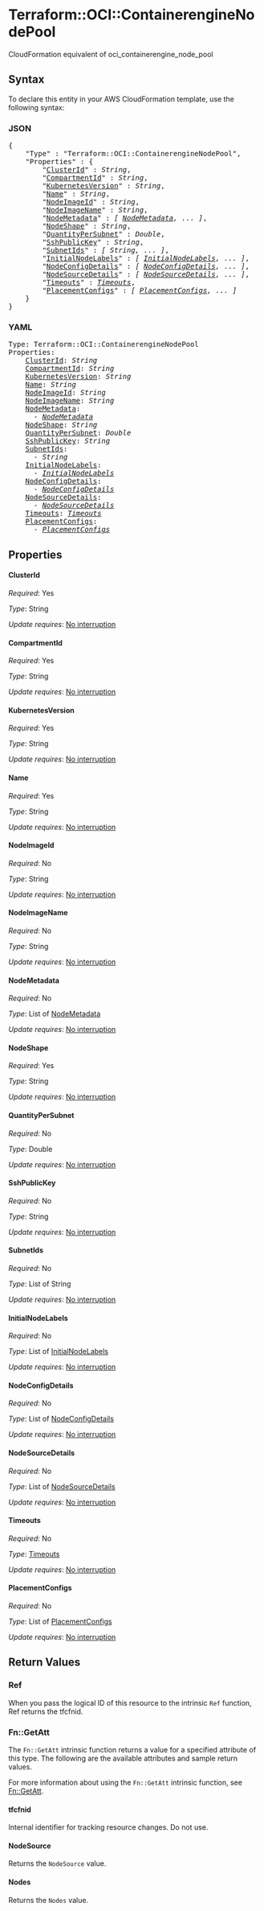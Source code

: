 # Terraform::OCI::ContainerengineNodePool

CloudFormation equivalent of oci_containerengine_node_pool

## Syntax

To declare this entity in your AWS CloudFormation template, use the following syntax:

### JSON

<pre>
{
    "Type" : "Terraform::OCI::ContainerengineNodePool",
    "Properties" : {
        "<a href="#clusterid" title="ClusterId">ClusterId</a>" : <i>String</i>,
        "<a href="#compartmentid" title="CompartmentId">CompartmentId</a>" : <i>String</i>,
        "<a href="#kubernetesversion" title="KubernetesVersion">KubernetesVersion</a>" : <i>String</i>,
        "<a href="#name" title="Name">Name</a>" : <i>String</i>,
        "<a href="#nodeimageid" title="NodeImageId">NodeImageId</a>" : <i>String</i>,
        "<a href="#nodeimagename" title="NodeImageName">NodeImageName</a>" : <i>String</i>,
        "<a href="#nodemetadata" title="NodeMetadata">NodeMetadata</a>" : <i>[ <a href="nodemetadata.md">NodeMetadata</a>, ... ]</i>,
        "<a href="#nodeshape" title="NodeShape">NodeShape</a>" : <i>String</i>,
        "<a href="#quantitypersubnet" title="QuantityPerSubnet">QuantityPerSubnet</a>" : <i>Double</i>,
        "<a href="#sshpublickey" title="SshPublicKey">SshPublicKey</a>" : <i>String</i>,
        "<a href="#subnetids" title="SubnetIds">SubnetIds</a>" : <i>[ String, ... ]</i>,
        "<a href="#initialnodelabels" title="InitialNodeLabels">InitialNodeLabels</a>" : <i>[ <a href="initialnodelabels.md">InitialNodeLabels</a>, ... ]</i>,
        "<a href="#nodeconfigdetails" title="NodeConfigDetails">NodeConfigDetails</a>" : <i>[ <a href="nodeconfigdetails.md">NodeConfigDetails</a>, ... ]</i>,
        "<a href="#nodesourcedetails" title="NodeSourceDetails">NodeSourceDetails</a>" : <i>[ <a href="nodesourcedetails.md">NodeSourceDetails</a>, ... ]</i>,
        "<a href="#timeouts" title="Timeouts">Timeouts</a>" : <i><a href="timeouts.md">Timeouts</a></i>,
        "<a href="#placementconfigs" title="PlacementConfigs">PlacementConfigs</a>" : <i>[ <a href="placementconfigs.md">PlacementConfigs</a>, ... ]</i>
    }
}
</pre>

### YAML

<pre>
Type: Terraform::OCI::ContainerengineNodePool
Properties:
    <a href="#clusterid" title="ClusterId">ClusterId</a>: <i>String</i>
    <a href="#compartmentid" title="CompartmentId">CompartmentId</a>: <i>String</i>
    <a href="#kubernetesversion" title="KubernetesVersion">KubernetesVersion</a>: <i>String</i>
    <a href="#name" title="Name">Name</a>: <i>String</i>
    <a href="#nodeimageid" title="NodeImageId">NodeImageId</a>: <i>String</i>
    <a href="#nodeimagename" title="NodeImageName">NodeImageName</a>: <i>String</i>
    <a href="#nodemetadata" title="NodeMetadata">NodeMetadata</a>: <i>
      - <a href="nodemetadata.md">NodeMetadata</a></i>
    <a href="#nodeshape" title="NodeShape">NodeShape</a>: <i>String</i>
    <a href="#quantitypersubnet" title="QuantityPerSubnet">QuantityPerSubnet</a>: <i>Double</i>
    <a href="#sshpublickey" title="SshPublicKey">SshPublicKey</a>: <i>String</i>
    <a href="#subnetids" title="SubnetIds">SubnetIds</a>: <i>
      - String</i>
    <a href="#initialnodelabels" title="InitialNodeLabels">InitialNodeLabels</a>: <i>
      - <a href="initialnodelabels.md">InitialNodeLabels</a></i>
    <a href="#nodeconfigdetails" title="NodeConfigDetails">NodeConfigDetails</a>: <i>
      - <a href="nodeconfigdetails.md">NodeConfigDetails</a></i>
    <a href="#nodesourcedetails" title="NodeSourceDetails">NodeSourceDetails</a>: <i>
      - <a href="nodesourcedetails.md">NodeSourceDetails</a></i>
    <a href="#timeouts" title="Timeouts">Timeouts</a>: <i><a href="timeouts.md">Timeouts</a></i>
    <a href="#placementconfigs" title="PlacementConfigs">PlacementConfigs</a>: <i>
      - <a href="placementconfigs.md">PlacementConfigs</a></i>
</pre>

## Properties

#### ClusterId

_Required_: Yes

_Type_: String

_Update requires_: [No interruption](https://docs.aws.amazon.com/AWSCloudFormation/latest/UserGuide/using-cfn-updating-stacks-update-behaviors.html#update-no-interrupt)

#### CompartmentId

_Required_: Yes

_Type_: String

_Update requires_: [No interruption](https://docs.aws.amazon.com/AWSCloudFormation/latest/UserGuide/using-cfn-updating-stacks-update-behaviors.html#update-no-interrupt)

#### KubernetesVersion

_Required_: Yes

_Type_: String

_Update requires_: [No interruption](https://docs.aws.amazon.com/AWSCloudFormation/latest/UserGuide/using-cfn-updating-stacks-update-behaviors.html#update-no-interrupt)

#### Name

_Required_: Yes

_Type_: String

_Update requires_: [No interruption](https://docs.aws.amazon.com/AWSCloudFormation/latest/UserGuide/using-cfn-updating-stacks-update-behaviors.html#update-no-interrupt)

#### NodeImageId

_Required_: No

_Type_: String

_Update requires_: [No interruption](https://docs.aws.amazon.com/AWSCloudFormation/latest/UserGuide/using-cfn-updating-stacks-update-behaviors.html#update-no-interrupt)

#### NodeImageName

_Required_: No

_Type_: String

_Update requires_: [No interruption](https://docs.aws.amazon.com/AWSCloudFormation/latest/UserGuide/using-cfn-updating-stacks-update-behaviors.html#update-no-interrupt)

#### NodeMetadata

_Required_: No

_Type_: List of <a href="nodemetadata.md">NodeMetadata</a>

_Update requires_: [No interruption](https://docs.aws.amazon.com/AWSCloudFormation/latest/UserGuide/using-cfn-updating-stacks-update-behaviors.html#update-no-interrupt)

#### NodeShape

_Required_: Yes

_Type_: String

_Update requires_: [No interruption](https://docs.aws.amazon.com/AWSCloudFormation/latest/UserGuide/using-cfn-updating-stacks-update-behaviors.html#update-no-interrupt)

#### QuantityPerSubnet

_Required_: No

_Type_: Double

_Update requires_: [No interruption](https://docs.aws.amazon.com/AWSCloudFormation/latest/UserGuide/using-cfn-updating-stacks-update-behaviors.html#update-no-interrupt)

#### SshPublicKey

_Required_: No

_Type_: String

_Update requires_: [No interruption](https://docs.aws.amazon.com/AWSCloudFormation/latest/UserGuide/using-cfn-updating-stacks-update-behaviors.html#update-no-interrupt)

#### SubnetIds

_Required_: No

_Type_: List of String

_Update requires_: [No interruption](https://docs.aws.amazon.com/AWSCloudFormation/latest/UserGuide/using-cfn-updating-stacks-update-behaviors.html#update-no-interrupt)

#### InitialNodeLabels

_Required_: No

_Type_: List of <a href="initialnodelabels.md">InitialNodeLabels</a>

_Update requires_: [No interruption](https://docs.aws.amazon.com/AWSCloudFormation/latest/UserGuide/using-cfn-updating-stacks-update-behaviors.html#update-no-interrupt)

#### NodeConfigDetails

_Required_: No

_Type_: List of <a href="nodeconfigdetails.md">NodeConfigDetails</a>

_Update requires_: [No interruption](https://docs.aws.amazon.com/AWSCloudFormation/latest/UserGuide/using-cfn-updating-stacks-update-behaviors.html#update-no-interrupt)

#### NodeSourceDetails

_Required_: No

_Type_: List of <a href="nodesourcedetails.md">NodeSourceDetails</a>

_Update requires_: [No interruption](https://docs.aws.amazon.com/AWSCloudFormation/latest/UserGuide/using-cfn-updating-stacks-update-behaviors.html#update-no-interrupt)

#### Timeouts

_Required_: No

_Type_: <a href="timeouts.md">Timeouts</a>

_Update requires_: [No interruption](https://docs.aws.amazon.com/AWSCloudFormation/latest/UserGuide/using-cfn-updating-stacks-update-behaviors.html#update-no-interrupt)

#### PlacementConfigs

_Required_: No

_Type_: List of <a href="placementconfigs.md">PlacementConfigs</a>

_Update requires_: [No interruption](https://docs.aws.amazon.com/AWSCloudFormation/latest/UserGuide/using-cfn-updating-stacks-update-behaviors.html#update-no-interrupt)

## Return Values

### Ref

When you pass the logical ID of this resource to the intrinsic `Ref` function, Ref returns the tfcfnid.

### Fn::GetAtt

The `Fn::GetAtt` intrinsic function returns a value for a specified attribute of this type. The following are the available attributes and sample return values.

For more information about using the `Fn::GetAtt` intrinsic function, see [Fn::GetAtt](https://docs.aws.amazon.com/AWSCloudFormation/latest/UserGuide/intrinsic-function-reference-getatt.html).

#### tfcfnid

Internal identifier for tracking resource changes. Do not use.

#### NodeSource

Returns the <code>NodeSource</code> value.

#### Nodes

Returns the <code>Nodes</code> value.

